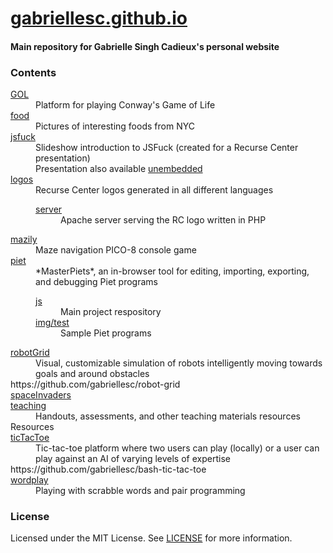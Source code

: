 # [gabriellesc.github.io](http://gabriellesc.github.io)
#### Main repository for Gabrielle Singh Cadieux's personal website

### Contents
<dl>
  <dt><a href="https://github.com/gabriellesc/gabriellesc.github.io/tree/master/GOL">GOL</a></dt>
  <dd>Platform for playing Conway's Game of Life</dd>

  <dt><a href="https://github.com/gabriellesc/gabriellesc.github.io/tree/master/food">food</a></dt>
  <dd>Pictures of interesting foods from NYC</dd>

  <dt><a href="https://github.com/gabriellesc/gabriellesc.github.io/tree/master/jsfuck">jsfuck</a></dt>
  <dd>Slideshow introduction to JSFuck (created for a Recurse Center presentation)<br>
    Presentation also available <a href="https://docs.google.com/presentation/d/e/2PACX-1vSncbb-Hmp48RfG9FkRa-xkbHC_I4VL_ePQYaPZdEsAmRZlGcaDtVij9J7fT5rLE6IF9ZXtAfXaz7Zk/pub?start=false&loop=false&delayms=3000">unembedded</a>
  </dd>

  <dt><a href="https://github.com/gabriellesc/gabriellesc.github.io/tree/master/logos">logos</a></dt>
  <dd>Recurse Center logos generated in all different languages
    <dl>
      <dt><a href="https://github.com/gabriellesc/php-RClogo">server</a></dt>
      <dd>Apache server serving the RC logo written in PHP</dd>
    </dl>
  </dd>

  <dt><a href="https://github.com/gabriellesc/gabriellesc.github.io/tree/master/mazily">mazily</a></dt>
  <dd>Maze navigation PICO-8 console game</dd>

  <dt><a href="https://github.com/gabriellesc/gabriellesc.github.io/tree/master/piet">piet</a></dt>
  <dd>*MasterPiets*, an in-browser tool for editing, importing, exporting, and debugging Piet programs
    <dl>
      <dt><a href="https://github.com/gabriellesc/piet-ide">js</a></dt>
      <dd>Main project respository</dd>
      <dt><a href="https://github.com/gabriellesc/gabriellesc.github.io/tree/master/piet/img/test">img/test</a></dt>
      <dd>Sample Piet programs</dd>
    </dl>
  </dd>

  <dt><a href="https://github.com/gabriellesc/gabriellesc.github.io/tree/master/robotGrid">robotGrid</a></dt>
  <dd>Visual, customizable simulation of robots intelligently moving towards goals and around obstacles</dd>
  https://github.com/gabriellesc/robot-grid

  <dt><a href="https://github.com/gabriellesc/gabriellesc.github.io/tree/master/spaceInvaders">spaceInvaders</a></dt>
  <dd></dd>

  <dt><a href="https://github.com/gabriellesc/gabriellesc.github.io/tree/master/teaching">teaching</a></dt>
  <dd>Handouts, assessments, and other teaching materials resources</dd>
  Resources

  <dt><a href="https://github.com/gabriellesc/gabriellesc.github.io/tree/master/ticTacToe">ticTacToe</a></dt>
  <dd>Tic-tac-toe platform where two users can play (locally) or a user can play against an AI of varying levels of expertise</dd>
  https://github.com/gabriellesc/bash-tic-tac-toe

  <dt><a href="https://github.com/gabriellesc/gabriellesc.github.io/tree/master/wordplay">wordplay</a></dt>
  <dd>Playing with scrabble words and pair programming</dd>

</dl>

### License
Licensed under the MIT License. See [LICENSE](license) for more information.
